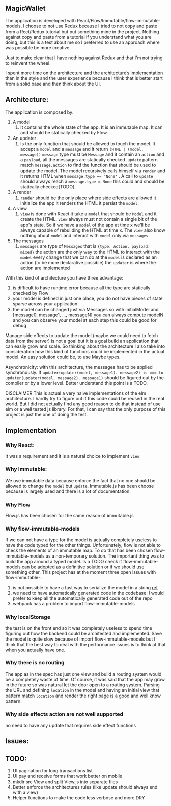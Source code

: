 ## MagicWallet
The application is developed with React/Flow/Immutable/flow-immutable-models. I choose to not use Redux because I tried to not copy and paste from a Rect/Redux tutorial but put something mine in the project. Nothing against copy and paste from a tutorial if you understand what you are doing, but this is a test about me so I preferred to use an approach where was possible be more creative.

Just to make clear that I have nothing against Redux and that I'm not trying to reinvent the wheel.

I spent more time on the architecture and the architecture’s implementation than in the style and the user experience because I think that is better start from a solid base and then think about the UI.

## Architecture:

The application is composed by:
1. A model
    1. It contains the whole state of the app. It is an immutable map. It can and should be statically checked by Flow.
2. An updater
    1. Is the only function that should be allowed to touch the model. It accept a `model` and a `message` and it return `(HTML | (model, message))`  `message` type must be `Message` and it contain an `action` and a `payload`, all the messages are statically checked .`update` pattern match `message.action` to find the function that should be used to update the model.  The model recursively calls himself via `render` and it returns HTML when `message.type == 'None'` . A call to `update` should always reach a `message.type = None` this could and should be statically checked[TODO]. 
3. A render
    1. `render` should be the only place where side effects are allowed it initialize the app it renders the HTML it persist the `model`.
4. A view
    1. `view` is done with React it take a `model` that should be `Model` and it create the HTML. `view` always must not contain a single bit of the app's state. So if we have a `model` of the app at time x we’ll be always capable of rebuilding the HTML at time x. The `view` also know nothing about `model` and interact with `model` only via `messages`
5. The messages
    1. `messages` are type of `Messages` that is `{type: Action, payload: mixed}` the action are the only way to the HTML to interact with the `model` every change that we can do at the `model` is declared as an action (to be more declarative possible) the `updater` is where the action are implemented

With this kind of architecture you have three advantage:
1. is difficult to have runtime error because all the type are statically checked by Flow
2. your model is defined in just one place, you do not have pieces of state sparse across your application
3. the model can be changed just via Messages so with initialModel and [message0, message1, …, messageN] you can always compute modelN and you can observe your model at each step this could be good for debug

Manage side effects to update the model (maybe we could need to fetch data from the server) is not a goal but it is a goal build an application that can easily grow and scale. So thinking about the architecture I also take into consideration how this kind of functions could be implemented in the actual model. An easy solution could be, to use Maybe types.

Asynchronicity: with this architecture, the messages has to be applied synchronously. If `updater(updater(model, message1). message2) is === to updater(updater(model, message2). message1)` should be figured out by the compiler or by a lower level. Better understand this point is a TODO.

DISCLAIMER
This is actual a very naive implementations of the elm architecture. I hardly try to figure out if this code could be reused in the real world. But I did not actually find any good reason to do that instead of use elm or a well tested js library. For that, I can say that the only purpose of this project is just the one of doing the test.

## Implementation

### Why React:
It was a requirement and it is a natural choice to implement `view`

### Why Immutable:
We use immutable data because enforce the fact that no one should be allowed to change the `model` but `update`. Immutable.js has been choose because is largely used and there is a lot of documentation.

### Why Flow
Flow.js has been chosen for the same reason of immutable.js

### Why flow-immutable-models
If we can not have a type for the model is actually completely useless to have the code typed for the other things. Unfortunately, flow is not able to check the elements of an immutable map. To do that has been chosen flow-immutable-models as a non-temporary solution. The important thing was to build the app around a typed model. Is a TODO check if flow-immutable-models can be adopted as a definitive solution or if we should use something other. This project has at the moment three open issues with flow-immutable-:
1. is not possible to have a fast way to serialize the model in a string [ref](https://github.com/pbomb/flow-immutable-models/issues/15#issuecomment-293143095)
2. we need to have automatically generated code in the codebase:  I would prefer to keep all the automatically generated code out of the repo
3. webpack has a problem to import flow-immutable-models

### Why localStorage
the test is on the front end so it was completely useless to spend time figuring out how the backend could be architected and implemented. Save the model is quite slow because of import flow-immutable-models but I think that the best way to deal with the performance issues is to think at that when you actually have one.

### Why there is no routing
The app as in the spec has just one view and build a routing system would be a completely waste of time. Of course, it was said that the app may grow in the future so was natural let the door open to a routing system. Parsing the URL and defining `location` in the model and having an initial view that pattern match `location` and render the right page is a good and well know pattern.

### Why side effects action are not well supported
no need to have any update that requires side effect functions

## Issues:
## TODO:
1. UI pagination for long transactions list
2. UI pay and receive forms that work better on mobile
3. mkdir src View and split View.js into separate files
4. Better enforce the architectures rules (like update should always end with a view)
5. Helper functions to make the code less verbose and more DRY
